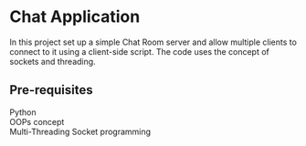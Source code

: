 # Chat Application
In this project set up a simple Chat Room server and allow multiple clients to connect to it using a client-side script. The code uses the concept of sockets and threading. 

## Pre-requisites
Python <br>
OOPs concept <br> 
Multi-Threading
Socket programming

